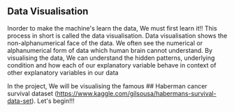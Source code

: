 ## Data Visualisation

Inorder to make the machine's learn the data, We must first learn it!! This process in short is called the data visualisation. Data visualisation shows the non-alphanumerical face of the data. We often see the numerical or alphanumerical form of data which human brain cannot understand. By visualising the data, We can understand the hidden patterns, underlying condition and how each of our explanatory variable behave in context of other explanatory variables in our data

In the project, We will be visualising the famous ## Haberman cancer survival dataset (https://www.kaggle.com/gilsousa/habermans-survival-data-set). Let's begin!!!
